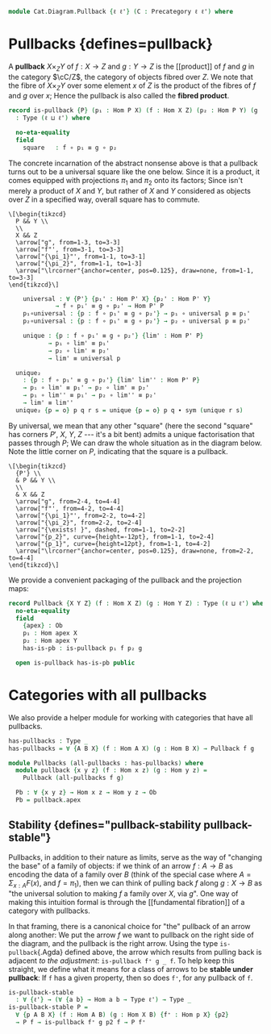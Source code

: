 <!--
```agda
open import Cat.Prelude

import Cat.Reasoning
```
-->

```agda
module Cat.Diagram.Pullback {ℓ ℓ'} (C : Precategory ℓ ℓ') where
```

# Pullbacks {defines=pullback}

<!--
```agda
open Cat.Reasoning C
private variable
  P' X Y Z : Ob
  h p₁' p₂' : Hom X Y
```
-->

A **pullback** $X \times_Z Y$ of $f : X \to Z$ and $g : Y \to Z$ is the
[[product]] of $f$ and $g$ in the category $\cC/Z$, the category of
objects fibred over $Z$. We note that the fibre of $X \times_Z Y$ over
some element $x$ of $Z$ is the product of the fibres of $f$ and $g$ over
$x$; Hence the pullback is also called the **fibred product**.

```agda
record is-pullback {P} (p₁ : Hom P X) (f : Hom X Z) (p₂ : Hom P Y) (g : Hom Y Z)
  : Type (ℓ ⊔ ℓ') where

  no-eta-equality
  field
    square   : f ∘ p₁ ≡ g ∘ p₂
```

The concrete incarnation of the abstract nonsense above is that a
pullback turns out to be a universal square like the one below. Since it
is a product, it comes equipped with projections $\pi_1$ and $\pi_2$
onto its factors; Since isn't merely a product of $X$ and $Y$, but
rather of $X$ and $Y$ considered as objects over $Z$ in a specified way,
overall square has to commute.

~~~{.quiver}
\[\begin{tikzcd}
  P && Y \\
  \\
  X && Z
  \arrow["g", from=1-3, to=3-3]
  \arrow["f"', from=3-1, to=3-3]
  \arrow["{\pi_1}"', from=1-1, to=3-1]
  \arrow["{\pi_2}", from=1-1, to=1-3]
  \arrow["\lrcorner"{anchor=center, pos=0.125}, draw=none, from=1-1, to=3-3]
\end{tikzcd}\]
~~~

```agda
    universal : ∀ {P'} {p₁' : Hom P' X} {p₂' : Hom P' Y}
             → f ∘ p₁' ≡ g ∘ p₂' → Hom P' P
    p₁∘universal : {p : f ∘ p₁' ≡ g ∘ p₂'} → p₁ ∘ universal p ≡ p₁'
    p₂∘universal : {p : f ∘ p₁' ≡ g ∘ p₂'} → p₂ ∘ universal p ≡ p₂'

    unique : {p : f ∘ p₁' ≡ g ∘ p₂'} {lim' : Hom P' P}
           → p₁ ∘ lim' ≡ p₁'
           → p₂ ∘ lim' ≡ p₂'
           → lim' ≡ universal p

  unique₂
    : {p : f ∘ p₁' ≡ g ∘ p₂'} {lim' lim'' : Hom P' P}
    → p₁ ∘ lim' ≡ p₁' → p₂ ∘ lim' ≡ p₂'
    → p₁ ∘ lim'' ≡ p₁' → p₂ ∘ lim'' ≡ p₂'
    → lim' ≡ lim''
  unique₂ {p = o} p q r s = unique {p = o} p q ∙ sym (unique r s)
```

<!--
```agda
  pullback-univ
    : ∀ {O} → Hom O P ≃ (Σ (Hom O X) λ h → Σ (Hom O Y) λ h' → f ∘ h ≡ g ∘ h')
  pullback-univ .fst h = p₁ ∘ h , p₂ ∘ h , extendl square
  pullback-univ .snd = is-iso→is-equiv λ where
    .is-iso.inv (f , g , α) → universal α
    .is-iso.rinv x → Σ-pathp p₁∘universal $ Σ-prop-pathp (λ _ _ → hlevel 1) p₂∘universal
    .is-iso.linv x → sym (unique refl refl)
```
-->

By universal, we mean that any other "square" (here the second "square"
has corners $P'$, $X$, $Y$, $Z$ --- it's a bit bent) admits a unique
factorisation that passes through $P$; We can draw the whole situation
as in the diagram below. Note the little corner on $P$, indicating that
the square is a pullback.

~~~{.quiver .tall-2}
\[\begin{tikzcd}
  {P'} \\
  & P && Y \\
  \\
  & X && Z
  \arrow["g", from=2-4, to=4-4]
  \arrow["f"', from=4-2, to=4-4]
  \arrow["{\pi_1}"', from=2-2, to=4-2]
  \arrow["{\pi_2}", from=2-2, to=2-4]
  \arrow["{\exists! }", dashed, from=1-1, to=2-2]
  \arrow["{p_2}", curve={height=-12pt}, from=1-1, to=2-4]
  \arrow["{p_1}", curve={height=12pt}, from=1-1, to=4-2]
  \arrow["\lrcorner"{anchor=center, pos=0.125}, draw=none, from=2-2, to=4-4]
\end{tikzcd}\]
~~~

We provide a convenient packaging of the pullback and the projection
maps:

```agda
record Pullback {X Y Z} (f : Hom X Z) (g : Hom Y Z) : Type (ℓ ⊔ ℓ') where
  no-eta-equality
  field
    {apex} : Ob
    p₁ : Hom apex X
    p₂ : Hom apex Y
    has-is-pb : is-pullback p₁ f p₂ g

  open is-pullback has-is-pb public
```

# Categories with all pullbacks

We also provide a helper module for working with categories that have all
pullbacks.

```agda
has-pullbacks : Type _
has-pullbacks = ∀ {A B X} (f : Hom A X) (g : Hom B X) → Pullback f g

module Pullbacks (all-pullbacks : has-pullbacks) where
  module pullback {x y z} (f : Hom x z) (g : Hom y z) =
    Pullback (all-pullbacks f g)

  Pb : ∀ {x y z} → Hom x z → Hom y z → Ob
  Pb = pullback.apex
```

## Stability {defines="pullback-stability pullback-stable"}

Pullbacks, in addition to their nature as limits, serve as the way of
"changing the base" of a family of objects: if we think of an arrow
$f : A \to B$ as encoding the data of a family over $B$ (think of the
special case where $A = \Sigma_{x : A} F(x)$, and $f = \pi_1$), then we
can think of pulling back $f$ along $g : X \to B$ as "the universal
solution to making $f$ a family over $X$, via $g$". One way of making
this intuition formal is through the [[fundamental fibration]] of a
category with pullbacks.

In that framing, there is a canonical choice for "the" pullback of an
arrow along another: We put the arrow $f$ we want to pullback on the
right side of the diagram, and the pullback is the right arrow. Using
the type `is-pullback`{.Agda} defined above, the arrow which results
from pulling back is adjacent _to the adjustment_: `is-pullback f⁺ g _ f`.
To help keep this straight, we define what it means for a class of
arrows to be **stable under pullback**: If `f` has a given property,
then so does `f⁺`, for any pullback of `f`.

```agda
is-pullback-stable
  : ∀ {ℓ'} → (∀ {a b} → Hom a b → Type ℓ') → Type _
is-pullback-stable P =
  ∀ {p A B X} (f : Hom A B) (g : Hom X B) {f⁺ : Hom p X} {p2}
  → P f → is-pullback f⁺ g p2 f → P f⁺
```

<!--
```agda
is-pullback-is-prop
  : ∀ {w x y z : Ob} {p1 : Hom w x} {f : Hom x z} {p2 : Hom w y} {g : Hom y z}
  → is-prop (is-pullback p1 f p2 g)
is-pullback-is-prop {w = W} {X} {Y} {Z} {p1} {f} {p2} {g} x y = p where
  module x = is-pullback x
  module y = is-pullback y
  open is-pullback

  lims
    : ∀ {P'} {p1' : Hom P' X} {p2' : Hom P' Y} (p : f ∘ p1' ≡ g ∘ p2')
    → x.universal p ≡ y.universal p
  lims p = y.unique x.p₁∘universal x.p₂∘universal

  p : x ≡ y
  p i .square = is-prop→pathp (λ i → Hom-set W Z (f ∘ p1) (g ∘ p2))
    x.square y.square i
  p i .universal p = lims p i
  p i .p₁∘universal {p = p} = is-prop→pathp (λ i → Hom-set _ X (p1 ∘ lims p i) _)
    x.p₁∘universal y.p₁∘universal i
  p i .p₂∘universal {p = p} = is-prop→pathp (λ i → Hom-set _ _ (p2 ∘ lims p i) _)
    x.p₂∘universal y.p₂∘universal i
  p i .unique {P' = P'} {p₁' = p₁'} {p₂' = p₂'} {p = p'} {lim' = lim'} =
    is-prop→pathp
      (λ i   → Π-is-hlevel {A = Hom P' W} 1
       λ lim → Π-is-hlevel {A = p1 ∘ lim ≡ p₁'} 1
       λ p   → Π-is-hlevel {A = p2 ∘ lim ≡ p₂'} 1
       λ q   → Hom-set P' W lim (lims p' i))
      (λ lim → x.unique {lim' = lim})
      (λ lim → y.unique {lim' = lim})
      i lim'

instance
  H-Level-is-pullback
    : ∀ {w x y z : Ob} {p1 : Hom w x} {f : Hom x z} {p2 : Hom w y} {g : Hom y z} {n}
    → H-Level (is-pullback p1 f p2 g) (suc n)
  H-Level-is-pullback = prop-instance is-pullback-is-prop

```
-->
